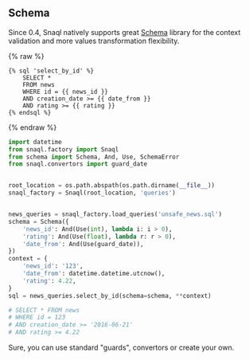## Schema

Since 0.4, Snaql natively supports great [Schema](https://github.com/keleshev/schema) library for the
context validation and more values transformation flexibility.

{% raw %}
```
{% sql 'select_by_id' %}
    SELECT *
    FROM news
    WHERE id = {{ news_id }}
    AND creation_date >= {{ date_from }}
    AND rating >= {{ rating }}
{% endsql %}
```
{% endraw %}

```python
import datetime
from snaql.factory import Snaql
from schema import Schema, And, Use, SchemaError
from snaql.convertors import guard_date


root_location = os.path.abspath(os.path.dirname(__file__))
snaql_factory = Snaql(root_location, 'queries')


news_queries = snaql_factory.load_queries('unsafe_news.sql')
schema = Schema({
    'news_id': And(Use(int), lambda i: i > 0),
    'rating': And(Use(float), lambda r: r > 0),
    'date_from': And(Use(guard_date)),
})
context = {
    'news_id': '123',
    'date_from': datetime.datetime.utcnow(),
    'rating': 4.22,
}
sql = news_queries.select_by_id(schema=schema, **context)

# SELECT * FROM news 
# WHERE id = 123 
# AND creation_date >= '2016-06-21' 
# AND rating >= 4.22
```

Sure, you can use standard "guards", convertors or create your own.

